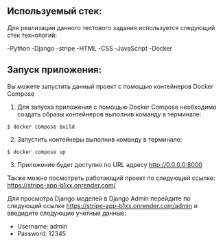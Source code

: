## Используемый стек:
Для реализации данного тестового задания используется следующий стек технологий:

-Python
-Django
-stripe
-HTML
-CSS
-JavaScript
-Docker

## Запуск приложения:
Вы можете запустить данный проект с помощью контейнеров Docker Compose
1.  Для запуска приложения с помощью Docker Compose необходимо создать образы контейнеров выполнив команду в терминале:
```commandline
$ docker compose build
```
2. Запустить контейнеры выполнив команду в терминале:
```commandline
$ docker compose up
```
3. Приложение будет доступно по URL адресу http://0.0.0.0:8000


Также можно посмотреть работающий проект по следующей ссылке: https://stripe-app-b1xx.onrender.com/

Для просмотра Django моделей в Django Admin перейдите по следующей ссылке https://stripe-app-b1xx.onrender.com/admin и введидите следующие учетные данные: 
- Username: admin
- Password: 12345

